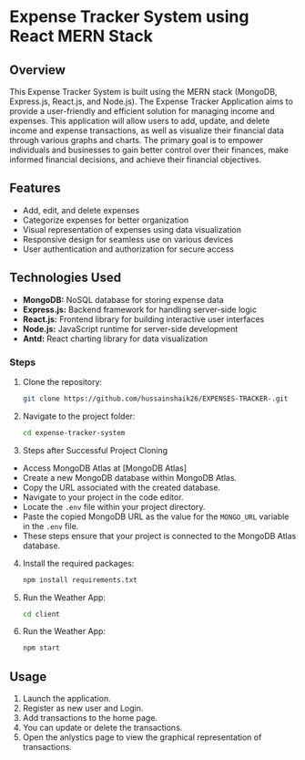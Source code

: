 # Expense Tracker System using React MERN Stack

## Overview
This Expense Tracker System is built using the MERN stack (MongoDB, Express.js, React.js, and Node.js). The Expense Tracker Application aims to provide a user-friendly and efficient solution for managing income and expenses. This application will allow users to add, update, and delete income and expense transactions, as well as visualize their financial data through various graphs and charts. The primary goal is to empower individuals and businesses to gain better control over their finances, make informed financial decisions, and achieve their financial objectives.


## Features
- Add, edit, and delete expenses
- Categorize expenses for better organization
- Visual representation of expenses using data visualization
- Responsive design for seamless use on various devices
- User authentication and authorization for secure access


## Technologies Used
- **MongoDB:** NoSQL database for storing expense data
- **Express.js:** Backend framework for handling server-side logic
- **React.js:** Frontend library for building interactive user interfaces
- **Node.js:** JavaScript runtime for server-side development
- **Antd:** React charting library for data visualization


### Steps
1. Clone the repository:
    ```bash
    git clone https://github.com/hussainshaik26/EXPENSES-TRACKER-.git
    ```

2. Navigate to the project folder: 
    ```bash
    cd expense-tracker-system
    ```

3. Steps after Successful Project Cloning
- Access MongoDB Atlas at [MongoDB Atlas]
- Create a new MongoDB database within MongoDB Atlas.
- Copy the URL associated with the created database.
- Navigate to your project in the code editor.
- Locate the `.env` file within your project directory.
- Paste the copied MongoDB URL as the value for the `MONGO_URL` variable in the `.env` file.
- These steps ensure that your project is connected to the MongoDB Atlas database.


4. Install the required packages:
    ```bash
    npm install requirements.txt
    ```

5. Run the Weather App:
    ```bash
    cd client
    ```

6. Run the Weather App:
    ```bash
    npm start
    ```

## Usage
1. Launch the application.
2. Register as new user and Login.
3. Add transactions to the home page.
4. You can update or delete the transactions.
5. Open the anlystics page to view the graphical representation of transactions.






